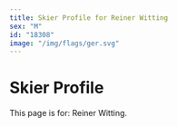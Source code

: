 ```yaml
---
title: Skier Profile for Reiner Witting
sex: "M"
id: "18308"
image: "/img/flags/ger.svg" 
---
```


# Skier Profile

This page is for: Reiner Witting.
    